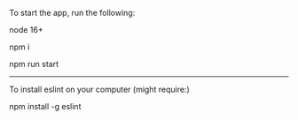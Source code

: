 <!-- this is the Personal Workspace README.md -->

To start the app, run the following: 

node 16+

npm i

npm run start

-----

To install eslint on your computer (might require:)

npm install -g eslint


